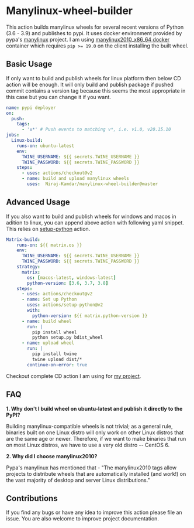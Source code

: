 # Manylinux-wheel-builder
This action builds manylinux wheels for several recent versions of Python (3.6 - 3.9) and publishes to pypi. It uses docker environment provided by pypa's [manylinux](https://github.com/pypa/manylinux) project. I am using [manylinux2010_x86_64 docker](https://quay.io/repository/pypa/manylinux2010_x86_64) container which requires `pip >= 19.0` on the client installing the built wheel.

## Basic Usage
If only want to build and publish wheels for linux platform then below CD action will be enough. It will only build and publish package if pushed commit contains a version tag because this seems the most appropriate in this case but you can change it if you want.
```yml
name: pypi deployer
on:
  push:
    tags:
      - 'v*' # Push events to matching v*, i.e. v1.0, v20.15.10
jobs:
  Linux-build:
    runs-on: ubuntu-latest
    env:
      TWINE_USERNAME: ${{ secrets.TWINE_USERNAME }}
      TWINE_PASSWORD: ${{ secrets.TWINE_PASSWORD }}
    steps:
      - uses: actions/checkout@v2
      - name: build and upload manylinux wheels
        uses:  Niraj-Kamdar/manylinux-wheel-builder@master
```

## Advanced Usage
If you also want to build and publish wheels for windows and macos in adition to linux, you can append above action with following yaml snippet. This relies on [setup-python](https://github.com/actions/setup-python) action.
```yml
Matrix-build:
    runs-on: ${{ matrix.os }}
    env:
      TWINE_USERNAME: ${{ secrets.TWINE_USERNAME }}
      TWINE_PASSWORD: ${{ secrets.TWINE_PASSWORD }}
    strategy:
      matrix:
        os: [macos-latest, windows-latest]
        python-version: [3.6, 3.7, 3.8]
    steps:
      - uses: actions/checkout@v2
      - name: Set up Python
        uses: actions/setup-python@v2
        with:
          python-version: ${{ matrix.python-version }}
      - name: build wheel
        run: |
          pip install wheel
          python setup.py bdist_wheel
      - name: upload wheel
        run: |
          pip install twine
          twine upload dist/*
        continue-on-error: true
```
Checkout complete CD action I am using for [my project](https://github.com/Niraj-Kamdar/qpt_generator/blob/master/.github/workflows/main.yml).
## FAQ
**1. Why don't I build wheel on ubuntu-latest and publish it directly to the PyPI?**

Building manylinux-compatible wheels is not trivial; as a general rule, binaries built on one Linux distro will only work on other Linux distros that are the same age or newer. Therefore, if we want to make binaries that run on most Linux distros, we have to use a very old distro -- CentOS 6.

**2. Why did I choose manylinux2010?**

Pypa's manylinux has mentioned that - "The manylinux2010 tags allow projects to distribute wheels that are automatically installed (and work!) on the vast majority of desktop and server Linux distributions."

## Contributions
If you find any bugs or have any idea to improve this action please file an issue. You are also welcome to improve project documentation.
